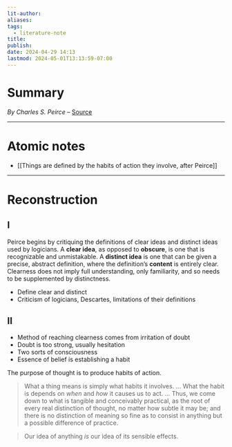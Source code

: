 ```yaml
---
lit-author: 
aliases: 
tags:
  - literature-note
title: 
publish: 
date: 2024-04-29 14:13
lastmod: 2024-05-01T13:13:59-07:00
---
```

# Summary

*By Charles S. Peirce* – [Source](https://courses.media.mit.edu/2004spring/mas966/Peirce%201878%20Make%20Ideas%20Clear.pdf)

---
# Atomic notes

- [[Things are defined by the habits of action they involve, after Peirce]]

---
# Reconstruction

## I

Peirce begins by critiquing the definitions of clear ideas and distinct ideas used by logicians. A **clear idea**, as opposed to **obscure**, is one that is recognizable and unmistakable. A **distinct idea** is one that can be given a precise, abstract definition, where the definition’s **content** is entirely clear. Clearness does not imply full understanding, only familiarity, and so needs to be supplemented by distinctness.


- Define clear and distinct
- Criticism of logicians, Descartes, limitations of their definitions

## II

- Method of reaching clearness comes from irritation of doubt
- Doubt is too strong, usually hesitation
- Two sorts of consciousness
- Essence of belief is establishing a habit

The purpose of thought is to produce habits of action.

>What a thing means is simply what habits it involves. … What the habit is depends on *when* and *how* it causes us to act. … Thus, we come down to what is tangible and conceivably practical, as the root of every real distinction of thought, no matter how subtle it may be; and there is no distinction of meaning so fine as to consist in anything but a possible difference of practice.

>Our idea of anything *is* our idea of its sensible effects.